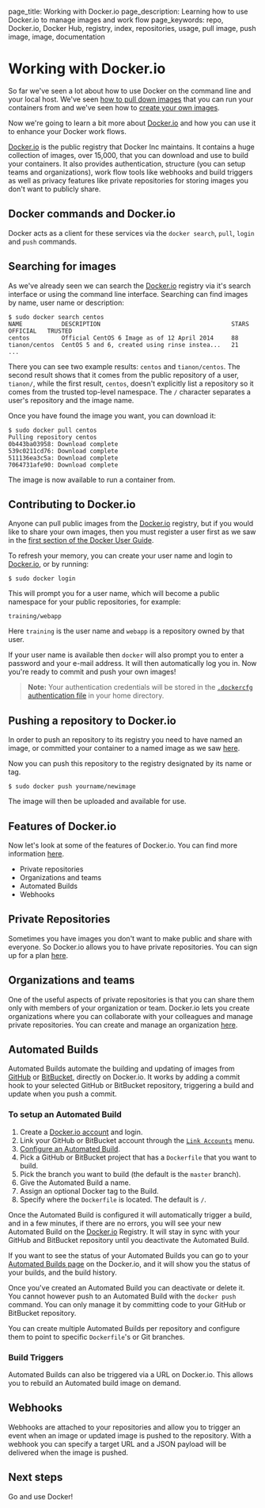 page_title: Working with Docker.io
page_description: Learning how to use Docker.io to manage images and work flow
page_keywords: repo, Docker.io, Docker Hub, registry, index, repositories, usage, pull image, push image, image, documentation

# Working with Docker.io

So far we've seen a lot about how to use Docker on the command line and
your local host. We've seen [how to pull down
images](/userguide/usingdocker/) that you can run your containers from
and we've seen how to [create your own images](/userguide/dockerimages).

Now we're going to learn a bit more about
[Docker.io](https://index.docker.io) and how you can use it to enhance
your Docker work flows.

[Docker.io](https://index.docker.io) is the public registry that Docker
Inc maintains. It contains a huge collection of images, over 15,000,
that you can download and use to build your containers. It also provides
authentication, structure (you can setup teams and organizations), work
flow tools like webhooks and build triggers as well as privacy features
like private repositories for storing images you don't want to publicly
share.

## Docker commands and Docker.io

Docker acts as a client for these services via the `docker search`,
`pull`, `login` and `push` commands.

## Searching for images

As we've already seen we can search the
[Docker.io](https://index.docker.io) registry via it's search interface
or using the command line interface. Searching can find images by name,
user name or description:

    $ sudo docker search centos
    NAME           DESCRIPTION                                     STARS     OFFICIAL   TRUSTED
    centos         Official CentOS 6 Image as of 12 April 2014     88
    tianon/centos  CentOS 5 and 6, created using rinse instea...   21
    ...

There you can see two example results: `centos` and
`tianon/centos`. The second result shows that it comes from
the public repository of a user, `tianon/`, while the first result,
`centos`, doesn't explicitly list a repository so it comes from the
trusted top-level namespace. The `/` character separates a user's
repository and the image name.

Once you have found the image you want, you can download it:

    $ sudo docker pull centos
    Pulling repository centos
    0b443ba03958: Download complete
    539c0211cd76: Download complete
    511136ea3c5a: Download complete
    7064731afe90: Download complete

The image is now available to run a container from.

## Contributing to Docker.io

Anyone can pull public images from the [Docker.io](http://index.docker.io)
registry, but if you would like to share your own images, then you must
register a user first as we saw in the [first section of the Docker User
Guide](/userguide/dockerio/).

To refresh your memory, you can create your user name and login to
[Docker.io](https://index.docker.io/account/signup/), or by running:

    $ sudo docker login

This will prompt you for a user name, which will become a public
namespace for your public repositories, for example:

    training/webapp

Here `training` is the user name and `webapp` is a repository owned by
that user.

If your user name is available then `docker` will also prompt you to
enter a password and your e-mail address. It will then automatically log
you in. Now you're ready to commit and push your own images!

> **Note:**
> Your authentication credentials will be stored in the [`.dockercfg`
> authentication file](#authentication-file) in your home directory.

## Pushing a repository to Docker.io

In order to push an repository to its registry you need to have named an image,
or committed your container to a named image as we saw
[here](/userguide/dockerimages).

Now you can push this repository to the registry designated by its name
or tag.

    $ sudo docker push yourname/newimage

The image will then be uploaded and available for use.

## Features of Docker.io

Now let's look at some of the features of Docker.io. You can find more
information [here](/docker-io/).

* Private repositories
* Organizations and teams
* Automated Builds
* Webhooks

## Private Repositories

Sometimes you have images you don't want to make public and share with
everyone. So Docker.io allows you to have private repositories. You can
sign up for a plan [here](https://index.docker.io/plans/).

## Organizations and teams

One of the useful aspects of private repositories is that you can share
them only with members of your organization or team. Docker.io lets you
create organizations where you can collaborate with your colleagues and
manage private repositories. You can create and manage an organization
[here](https://index.docker.io/account/organizations/).

## Automated Builds

Automated Builds automate the building and updating of images from [GitHub](https://www.github.com)
or [BitBucket](http://bitbucket.com), directly on Docker.io. It works by adding a commit hook to
your selected GitHub or BitBucket repository, triggering a build and update when you push a
commit.

### To setup an Automated Build

1.  Create a [Docker.io account](https://index.docker.io/) and login.
2.  Link your GitHub or BitBucket account through the [`Link Accounts`](https://index.docker.io/account/accounts/) menu.
3.  [Configure an Automated Build](https://index.docker.io/builds/).
4.  Pick a GitHub or BitBucket project that has a `Dockerfile` that you want to build.
5.  Pick the branch you want to build (the default is the `master` branch).
6.  Give the Automated Build a name.
7.  Assign an optional Docker tag to the Build.
8.  Specify where the `Dockerfile` is located. The default is `/`.

Once the Automated Build is configured it will automatically trigger a
build, and in a few minutes, if there are no errors, you will see your
new Automated Build on the [Docker.io](https://index.docker.io) Registry.
It will stay in sync with your GitHub and BitBucket repository until you
deactivate the Automated Build.

If you want to see the status of your Automated Builds you can go to your
[Automated Builds page](https://index.docker.io/builds/) on the Docker.io,
and it will show you the status of your builds, and the build history.

Once you've created an Automated Build you can deactivate or delete it. You
cannot however push to an Automated Build with the `docker push` command.
You can only manage it by committing code to your GitHub or BitBucket
repository.

You can create multiple Automated Builds per repository and configure them
to point to specific `Dockerfile`'s or Git branches.

### Build Triggers

Automated Builds can also be triggered via a URL on Docker.io. This
allows you to rebuild an Automated build image on demand.

## Webhooks

Webhooks are attached to your repositories and allow you to trigger an
event when an image or updated image is pushed to the repository. With
a webhook you can specify a target URL and a JSON payload will be
delivered when the image is pushed.

## Next steps

Go and use Docker!

